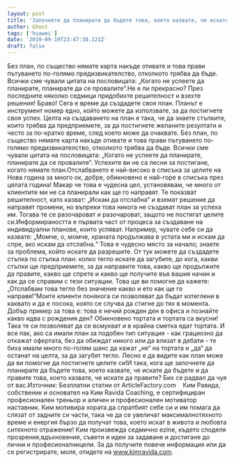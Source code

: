 ```yaml
---
layout: post
title: 'Започнете да планирате да бъдете това, което казвате, че искате да бъдете'
author: Ghost
tags: ['huawei']
date: '2019-09-19T23:47:38.121Z'
draft: false
---
```


Без план, по същество нямате карта накъде отивате и това прави пътуването по-голямо предизвикателство, отколкото трябва да бъде. Всички сме чували цитата на пословицата: „Когато не успеете да планирате, планирате да се провалите“.Не е ли прекрасно? През последните няколко седмици придобихте решителност и взехте решения! Браво! Сега е време да създадете своя план. Планът е инструмент номер едно, който можете да използвате, за да постигнете своя успех. Целта на създаването на план е така, че да знаете стъпките, които трябва да предприемете, за да постигнете желаните резултати и често за по-кратко време, след което може да очаквате. Без план, по същество нямате карта накъде отивате и това прави пътуването по-голямо предизвикателство, отколкото трябва да бъде. Всички сме чували цитата на пословицата: „Когато не успеете да планирате, планирате да се провалите“. Успехите ви не са лесни за постигане, когато нямате план.Отслабването е най-високо в списъка за целите на Нова година за много ок, добре, обикновено е най-горе в списъка през цялата година! Макар че това е чудесна цел, установявам, че много от клиентите ми не са планирали как ще го направят. Те показват решителност, като казват: „Искам да отслабна“ и вземат решение да направят промени, но въпреки това никога не създават план за успеха им. Тогава те се разочароват и разочароват, защото не постигат целите си.Информираността е първата част от процеса за създаване на индивидуални планове, които успяват. Например, чувате себе си да казвате: „Момче, о, момче, храната продължава в устата ми и искам да спре, ако искам да отслабна.“ Това е чудесно място за начало; знаете за проблема, който искате да разрешите. От тук можете да създадете стъпка по стъпка план: колко тегло искате да загубите, до кога, какви стъпки ще предприемете, за да направите това, какво ще продължите да правите, какво ще спрете и какво ще получите във вашия начин и как да се справим с тези ситуации. Това ще ви помогне да кажете: „Отслабвам това тегло без значение какво и ето как ще го направя!“Моите клиенти понякога си позволяват да бъдат изтеглени в каквато и да е посока, която се случва да стигне до тях в момента. Добър пример за това е: това е нечий рожден ден в офиса и познайте какво идва с рождения ден? Обикновено тортата и тортата са вкусни! Така те си позволяват да се всмукват и в крайна сметка ядат тортата. И все пак, ако са имали план за подобен тип ситуация - как грациозно да откажат офертата, без да обиждат никого или да влизат в дебати - те биха имали много по-голям шанс да кажат „не“ на тортата и „да“ да останат на целта, за да загубят тегло. Лесно е да видите как план може да ви помогне да постигнете целите си!И така, кога ще започнете да планирате да бъдете това, което казвате, че искате да бъдете и да правите това, което казвате, че искате да правите? Бих се радвал да чуя от вас.Източник: Безплатни статии от ArticleFactory.com    Ким Равида, собственик и основател на Ким Ravida Coaching, е сертифициран професионален треньор и аличен и професионален мотиватор наставник. Ким мотивира хората да спратбият себе си и им помага да слязат от задните си части, така че да се увеличат максималнотяхното време и енергия бързо да получат това, което искат в живота и любовта ситяхното отражение! Ким произвежда седмично ezine, където споделя прозрения,вдъхновения, съвети и идеи за задаване и достигане до лични и професионалницели. За да получите повече информация или да се регистрирате, моля, отидете на www.kimravida.com.
